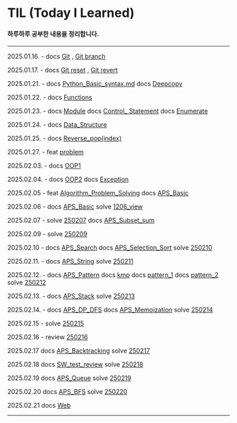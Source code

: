 # TIL (Today I Learned)

#### 하루하루 공부한 내용을 정리합니다.
---
2025.01.16. - docs [Git](/TIL/Git/Git.md) , [Git branch](/TIL/Git/GitBranch.md)

2025.01.17. - docs [Git reset](/TIL/Git/GitReset.md) , [Git revert](/TIL/Git/GitRevert.md)

2025.01.21. - docs [Python_Basic_syntax.md](/TIL/Python/Python_Basic_syntax.md) docs [Deepcopy](/TIL/Python/Deepcopy.md)

2025.01.22. - docs [Functions](/TIL/Python/Functions.md)

2025.01.23. - docs [Module](/TIL/Python/Module.md) docs [Control_ Statement](/TIL/Python/Control_Statement.md)
docs [Enumerate](/TIL/Python/Enumerate.md)

2025.01.24. - docs [Data_Structure](/TIL/Python/Data_Structure.md)

2025.01.25. - docs [Reverse_pop(index)](/TIL/Python/Reverse_pop(index).md)

2025.01.27. - feat [problem](/TIL/Python/problem/)

2025.02.03. - docs [OOP1](/TIL/Python/OOP1.md)

2025.02.04. - docs [OOP2](/TIL/Python/OOP2.md) docs [Exception](/TIL/Python/Exception.md)

2025.02.05 - feat [Algorithm_Problem_Solving](Algorithm_Problem_Solving/) docs [APS_Basic](TIL/APS_Basic.md)

2025.02.06 - docs [APS_Basic](TIL/APS_Basic.md) solve [1206_view](Algorithm_Problem_Solving/250205/1206_view.py)

2025.02.07 - solve [250207](Algorithm_Problem_Solving/250207/) docs [APS_Subset_sum](TIL/APS_Subset_sum.md)

2025.02.09 - solve [250209](Algorithm_Problem_Solving/250209/)

2025.02.10 - docs [APS_Search](TIL/APS_Search.md) docs [APS_Selection_Sort](TIL/APS_Selection_Sort.md)
solve [250210](Algorithm_Problem_Solving/250210/)

2025.02.11. - docs [APS_String](TIL/APS_String.md) solve [250211](Algorithm_Problem_Solving/250211/)

2025.02.12. - docs [APS_Pattern](TIL/APS_Pattern.md) docs [kmp](Algorithm_Problem_Solving/250212/kmp.py) docs [pattern_1](Algorithm_Problem_Solving/250212/pattern_1.py) docs [pattern_2](Algorithm_Problem_Solving/250212/pattern_2.py) solve [250212](Algorithm_Problem_Solving/250212)

2025.02.13. - docs [APS_Stack](TIL/APS_Stack.md) solve [250213](Algorithm_Problem_Solving/250213)

2025.02.14. - docs [APS_DP_DFS](TIL/APS_DP_DFS.md) docs [APS_Memoization](TIL/APS_Memoization.md) solve [250214](Algorithm_Problem_Solving/250214)

2025.02.15 - solve [250215](Algorithm_Problem_Solving/250215)

2025.02.16 - review [250216](Algorithm_Problem_Solving/250216)

2025.02.17 docs [APS_Backtracking](TIL/APS_Backtracking.md) solve [250217](Algorithm_Problem_Solving/250217)

2025.02.18 docs [SW_test_review](Algorithm_Problem_Solving/250218/SW_test_review.md) solve [250218](Algorithm_Problem_Solving/250218)

2025.02.19 docs [APS_Queue](TIL/APS_Queue.md) solve [250219](Algorithm_Problem_Solving/250219)

2025.02.20 docs [APS_BFS](TIL/APS_BFS.md) solve [250220](Algorithm_Problem_Solving/250220)

2025.02.21 docs [Web](TIL/Web.md)

---
